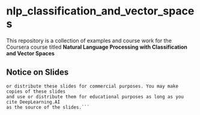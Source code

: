 # nlp_classification_and_vector_spaces

This repository is a collection of examples and course work for the Coursera course
titled __Natural Language Processing with Classification and Vector Spaces__

## Notice on Slides
```DeepLearning.AI makes these slides available for educational purposes. You may not use 
or distribute these slides for commercial purposes. You may make copies of these slides
and use or distribute them for educational purposes as long as you cite DeepLearning.AI 
as the source of the slides.```